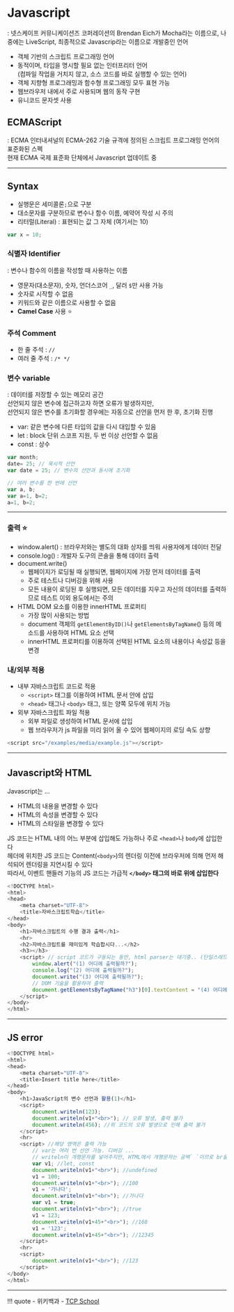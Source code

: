 # Javascript
: 넷스케이프 커뮤니케이션즈 코퍼레이션의 Brendan Eich가 Mocha라는 이름으로, 나중에는 LiveScript, 최종적으로 Javascrip라는 이름으로 개발중인 언어

- 객체 기반의 스크립트 프로그래밍 언어
- 동적이며, 타입을 명시할 필요 없는 인터프리터 언어<br> (컴파일 작업을 거치지 않고, 소스 코드를 바로 실행할 수 있는 언어)
- 객체 지향형 프로그래밍과 함수형 프로그래밍 모두 표현 가능
- 웹브라우저 내에서 주로 사용되며 웹의 동작 구현
- 유니코드 문자셋 사용


## ECMAScript
: ECMA 인터내셔널의 ECMA-262 기술 규격에 정의된 스크립트 프로그래밍 언어의 표준화된 스펙 
<br>현재 ECMA 국제 표준화 단체에서 Javascript 업데이트 중

---
## Syntax
- 실행문은 세미콜론`;`으로 구분
- 대소문자를 구분하므로 변수나 함수 이름, 예약어 작성 시 주의
- 리터럴(Literal) : 표현되는 값 그 자체 (여기서는 10)
``` javascript
var x = 10;
```

### 식별자 Identifier
: 변수나 함수의 이름을 작성할 때 사용하는 이름

- 영문자(대소문자), 숫자, 언더스코어 `_`, 달러 `$`만 사용 가능
- 숫자로 시작할 수 없음
- 키워드와 같은 이름으로 사용할 수 없음
- **Camel Case** 사용 :star:

### 주석 Comment
- 한 줄 주석 : `//`
- 여러 줄 주석 : `/* */`

### 변수 variable
: 데이터를 저장할 수 있는 메모리 공간
<br> 선언되지 않은 변수에 접근하고자 하면 오류가 발생하지만,
<br> 선언되지 않은 변수를 초기화할 경우에는 자동으로 선언을 먼저 한 후, 초기화 진행

- var: 같은 변수에 다른 타입의 값을 다시 대입할 수 있음
- let : block 단위 스코프 지원, 두 번 이상 선언할 수 없음
- const : 상수
``` javascript
var month; 
date= 25; // 묵시적 선언
var date = 25; // 변수의 선언과 동시에 초기화

// 여러 변수를 한 번에 선언
var a, b;
var a=1, b=2;
a=1, b=2;
```

---
### 출력 :star:
- window.alert() : 브라우저와는 별도의 대화 상자를 띄워 사용자에게 데이터 전달
- console.log() : 개발자 도구의 콘솔을 통해 데이터 출력
- document.write() 
    - 웹페이지가 로딩될 때 실행되면, 웹페이지에 가장 먼저 데이터를 출력 
    - 주로 테스트나 디버깅을 위해 사용
    - 모든 내용이 로딩된 후 실행되면, 모든 데이터를 지우고 자신의 데이터를 출력하므로 테스트 이외 용도에서는 주의
- HTML DOM 요소를 이용한 innerHTML 프로퍼티 
    - 가장 많이 사용되는 방법
    - document 객체의 `getElementByID()`나 `getElementsByTagName`() 등의 메소드를 사용하여 HTML 요소 선택
    - innerHTML 프로퍼티를 이용하여 선택된 HTML 요소의 내용이나 속성값 등을 변경

### 내/외부 적용
- 내부 자바스크립트 코드로 적용 
    - `<script>` 태그를 이용하여 HTML 문서 안에 삽입
    - `<head>` 태그나 `<body>` 태그, 또는 양쪽 모두에 위치 가능
- 외부 자바스크립트 파일 적용
    - 외부 파일로 생성하여 HTML 문서에 삽입
    - 웹 브라우저가 js 파일을 미리 읽어 올 수 있어 웹페이지의 로딩 속도 상향
``` javascript
<script src="/examples/media/example.js"></script>
```
---
## Javascript와 HTML
Javascript는 ...
- HTML의 내용을 변경할 수 있다
- HTML의 속성을 변경할 수 있다
- HTML의 스타일을 변경할 수 있다

JS 코드는 HTML 내의 어느 부분에 삽입해도 가능하나 주로 `<head>`나 `body`에 삽입한다
<br>헤더에 위치한 JS 코드는 Content(`<body>`)의 렌더링 이전에 브라우저에 의해 먼저 해석되어 렌더링을 지연시킬 수 있다
<br>따라서, 이벤트 핸들러 기능의 JS 코드는 가급적 **`</body>` 태그의 바로 위에 삽입한다**
``` javascript
<!DOCTYPE html>
<html>
<head>
	<meta charset="UTF-8">
	<title>자바스크립트학습</title>
</head>
<body>
	<h1>자바스크립트의 수행 결과 출력</h1>
	<hr>
	<h2>자바스크립트를 재미있게 학습합시다...</h2>
	<h3></h3>
	<script> // script 코드가 구동되는 동안, html parser는 대기중.. (단일스레드이므로)
		window.alert("(1) 어디에 출력될까?");
		console.log("(2) 어디에 출력될까?");
		document.write("(3) 어디에 출력될까?"); 
		// DOM 기술을 활용하여 출력
		document.getElementsByTagName("h3")[0].textContent = "(4) 어디에 출력될까?";
	</script>
</body>
</html>
```

---
## JS error
```javascript
<!DOCTYPE html>
<html>
<head>
	<meta charset="UTF-8">
	<title>Insert title here</title>
</head>
<body>
	<h1>JavaScript의 변수 선언과 활용(1)</h1>
	<script>
		document.writeln(123);
		document.writeln(v1+"<br>"); // 오류 발생, 출력 불가
		document.writeln(456); //위 코드의 오류 발생으로 인해 출력 불가
	</script>
	<hr>
	<script> //해당 영역은 출력 가능
        // var는 여러 번 선언 가능. 디버깅 ...
        // writeln이 개행문자를 넣어주지만, HTML에서 개행문자는 공백` `이므로 br을 붙여줌
		var v1; //let, const
		document.writeln(v1+"<br>"); //undefined
		v1 = 100;
		document.writeln(v1+"<br>"); //100
		v1 = '가나다';
		document.writeln(v1+"<br>"); //가나다
		var v1 = true;
		document.writeln(v1+"<br>"); //true	
		v1 = 123;
		document.writeln(v1+45+"<br>"); //168	
		v1 = '123';
		document.writeln(v1+45+"<br>");	//12345
	</script>
	<hr>
	<script>
		document.writeln(v1+"<br>"); //123
	</script>
</body>
</html>
```


---
!!! quote
    - 위키백과
    - [TCP School](https://www.tcpschool.com/javascript/intro)